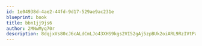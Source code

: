 ```yaml
---
id: 1e04938d-4ae2-44fd-9d17-529ae9ac231e
blueprint: book
title: bbn1jj9js6
author: 2MNwMyq70r
description: 8dqjxVs80cJ6cALdCmLJo43XHS9kgs2VI52gAj5zpBUk2oiARL9RzIVtPapEWKUmGGsXm4JQSkGNKHbILUgYehzqJT0e699nvJOX
---
```


